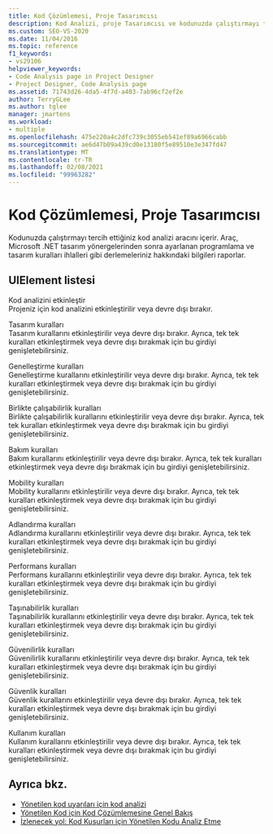 ```yaml
---
title: Kod Çözümlemesi, Proje Tasarımcısı
description: Kod Analizi, proje Tasarımcısı ve kodunuzda çalıştırmayı tercih ettiğiniz kod analizi aracını nasıl içerdiği hakkında bilgi edinin.
ms.custom: SEO-VS-2020
ms.date: 11/04/2016
ms.topic: reference
f1_keywords:
- vs29106
helpviewer_keywords:
- Code Analysis page in Project Designer
- Project Designer, Code Analysis page
ms.assetid: 71743d26-4da5-4f7d-a403-7ab96cf2ef2e
author: TerryGLee
ms.author: tglee
manager: jmartens
ms.workload:
- multiple
ms.openlocfilehash: 475e220a4c2dfc739c3055eb541ef89a6966cabb
ms.sourcegitcommit: ae6d47b09a439cd0e13180f5e89510e3e347fd47
ms.translationtype: MT
ms.contentlocale: tr-TR
ms.lasthandoff: 02/08/2021
ms.locfileid: "99963282"
---
```

# <a name="code-analysis-project-designer"></a>Kod Çözümlemesi, Proje Tasarımcısı

Kodunuzda çalıştırmayı tercih ettiğiniz kod analizi aracını içerir. Araç, Microsoft .NET tasarım yönergelerinden sonra ayarlanan programlama ve tasarım kuralları ihlalleri gibi derlemeleriniz hakkındaki bilgileri raporlar.

## <a name="uielement-list"></a>UIElement listesi

Kod analizini etkinleştir \
Projeniz için kod analizini etkinleştirilir veya devre dışı bırakır.

Tasarım kuralları \
Tasarım kurallarını etkinleştirilir veya devre dışı bırakır. Ayrıca, tek tek kuralları etkinleştirmek veya devre dışı bırakmak için bu girdiyi genişletebilirsiniz.

Genelleştirme kuralları \
Genelleştirme kurallarını etkinleştirilir veya devre dışı bırakır. Ayrıca, tek tek kuralları etkinleştirmek veya devre dışı bırakmak için bu girdiyi genişletebilirsiniz.

Birlikte çalışabilirlik kuralları \
Birlikte çalışabilirlik kurallarını etkinleştirilir veya devre dışı bırakır. Ayrıca, tek tek kuralları etkinleştirmek veya devre dışı bırakmak için bu girdiyi genişletebilirsiniz.

Bakım kuralları \
Bakım kurallarını etkinleştirilir veya devre dışı bırakır. Ayrıca, tek tek kuralları etkinleştirmek veya devre dışı bırakmak için bu girdiyi genişletebilirsiniz.

Mobility kuralları \
Mobility kurallarını etkinleştirilir veya devre dışı bırakır. Ayrıca, tek tek kuralları etkinleştirmek veya devre dışı bırakmak için bu girdiyi genişletebilirsiniz.

Adlandırma kuralları \
Adlandırma kurallarını etkinleştirilir veya devre dışı bırakır. Ayrıca, tek tek kuralları etkinleştirmek veya devre dışı bırakmak için bu girdiyi genişletebilirsiniz.

Performans kuralları \
Performans kurallarını etkinleştirilir veya devre dışı bırakır. Ayrıca, tek tek kuralları etkinleştirmek veya devre dışı bırakmak için bu girdiyi genişletebilirsiniz.

Taşınabilirlik kuralları \
Taşınabilirlik kurallarını etkinleştirilir veya devre dışı bırakır. Ayrıca, tek tek kuralları etkinleştirmek veya devre dışı bırakmak için bu girdiyi genişletebilirsiniz.

Güvenilirlik kuralları \
Güvenilirlik kurallarını etkinleştirilir veya devre dışı bırakır. Ayrıca, tek tek kuralları etkinleştirmek veya devre dışı bırakmak için bu girdiyi genişletebilirsiniz.

Güvenlik kuralları \
Güvenlik kurallarını etkinleştirilir veya devre dışı bırakır. Ayrıca, tek tek kuralları etkinleştirmek veya devre dışı bırakmak için bu girdiyi genişletebilirsiniz.

Kullanım kuralları \
Kullanım kurallarını etkinleştirilir veya devre dışı bırakır. Ayrıca, tek tek kuralları etkinleştirmek veya devre dışı bırakmak için bu girdiyi genişletebilirsiniz.

## <a name="see-also"></a>Ayrıca bkz.

- [Yönetilen kod uyarıları için kod analizi](/dotnet/fundamentals/code-analysis/quality-rules/index)
- [Yönetilen Kod için Kod Çözümlemesine Genel Bakış](../../code-quality/code-analysis-for-managed-code-overview.md)
- [İzlenecek yol: Kod Kusurları için Yönetilen Kodu Analiz Etme](../../code-quality/walkthrough-analyzing-managed-code-for-code-defects.md)
